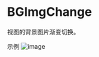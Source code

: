 BGImgChange
===========

视图的背景图片渐变切换。



示例
![image](https://github.com/Zeaconeus/BGImgChange/blob/master/screenshots/login.gif)
